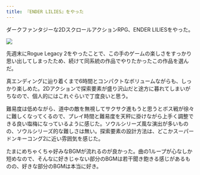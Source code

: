 ```yaml
---
title: 『ENDER LILIES』をやった
---
```

ダークファンタジーな2DスクロールアクションRPG、ENDER LILIESをやった。

![](https://lh3.googleusercontent.com/docs/ADP-6oFnkqGOdPMYuzmMg5P8cgHWqgExGNxIHovliveGxJWS3efD18SE3zm_w7BB-IxDzHWDlfTVUS8CwIazOCHbt13HJLZNWwycPfvDh6_8xAVbtNZmlC9KE8yhyfNrUEbxr0SMYM5b8dLoLrZLiVs9PB2LPDoVg3GMgoM9DTEZF2KFzDAk4QNtOFzyHfjkMFJY7Wj3FsUpXEEaauRnbHIrTwrcB1RtF9Kv2rGLh13Ja-PcKH5IINdFq9mkCXKzvy7V41jxCxBj9BCCqALrrLSKVJYK9LEtcaIAeHOtRgRCcHhBoiD4R5Lxl2KmHLSqC4weNKRUlryHPmv_RZPkNq4Gaz_lfruvpIXtBe7z36L39avZ3Wl5Ph9AzFbCpdZQi9CbWfdlt0MAhYssVfwl2sTMONIE7a8PNG2zUvuKZjchmAjfqaMQ0hbK5mAWPuXgKm_blXsJ7cpnzQyLLO_eankX605_FB_Y2PLP-sXdbYM72496svD4vygl3zem-XAb8syhM5o-VafkuHhreiIAptc0ZnTd3LOeSVMYbdO96KaB2xn_aIsSCd44MFhVa5R6j0OY2mtIMIoWi6BzDDQcWxGbHc67Mn0zlIK2lXVMGZh0q6S5wePVzoOuFKZMzmN6xIGLmT81zIgBEeIWXDaQGGR_ZHlR68Pal8gPUXLCLYkFaW8rs6qRUlU2wGYyx5RmofmS_3bmI8nntNfvzO7NUUxurYsLEb0ia__G5IUOAumdYyPoKIRWA5qsIFW6-nEwhM8gGQB15rsPILGjZ4h1EdxfF8e3_f_PvwoQSiyvwbHpwjTZ2FWXf99dKGoLCaQ00ELEdOXKjB_o8rPjETWuR6F0NeLdK8mqxlG7m_Jggx59sBjSGTfRNxBNp8iJNmEaXbnRDYGDjsJRG0KvPWTSckerLJVKxMTOxjdMt6U2b-yvG0miM5fuG6srWzMET50A6QmpAUJcCrQ7-GwFQUZ8G434peNluSYvmFdSS4SdKQm1XEwJQHwRxnX9DuF2_tHyJfSf6qgMwmBlXFyiKDOhM2SzQoDWP4kTI7xeP9CJUfd2IkRLHspQi1yiSzYxoQ6FyAm-S-O9nWZX-OA3Yt3eJ34XuDLHnUY0wpzkbWVrHp-M9blk9irS_hbM4-KYqoaRhN7TI-LiNiTiHv0O2--Vk8kzG9I_Qok5FTsS883e4hThTb2jYaZKwTHhAr-VKR6v6nib9ioEFr6FrVaJcpbrEk1_EmD3uUWBmFzWXqc5Aq7UUezI0YRDOA)

先週末にRogue Legacy 2をやったことで、この手のゲームの楽しさをすっかり思い出してしまったため、続けて同系統の作品でやりたかったこの作品を選んだ。

真エンディングに辿り着くまで6時間とコンパクトなボリュームながらも、しっかり楽しめた。2Dアクションで探索要素が盛り沢山だと途方に暮れてしまいがちなので、個人的にはこれぐらいで丁度良いと思う。

難易度は低めながら、道中の敵を無視してサクサク進もうと思うとボス戦が徐々に難しくなってくるので、プレイ時間と難易度を天秤に掛けながら上手く調整できる良い塩梅になっているように感じた。ソウルシリーズ風な演出が多いものの、ソウルシリーズ的な難しさは無い。探索要素の設計方法は、どこかスーパードンキーコング2に近い雰囲気を感じた。

たまにめちゃくちゃ好みなBGMが流れるのが良かった。曲の1ループが心なしか短めなので、そんなに好きじゃない部分のBGMは若干聞き飽きる感じがあるものの、好きな部分のBGMは本当に好き。
